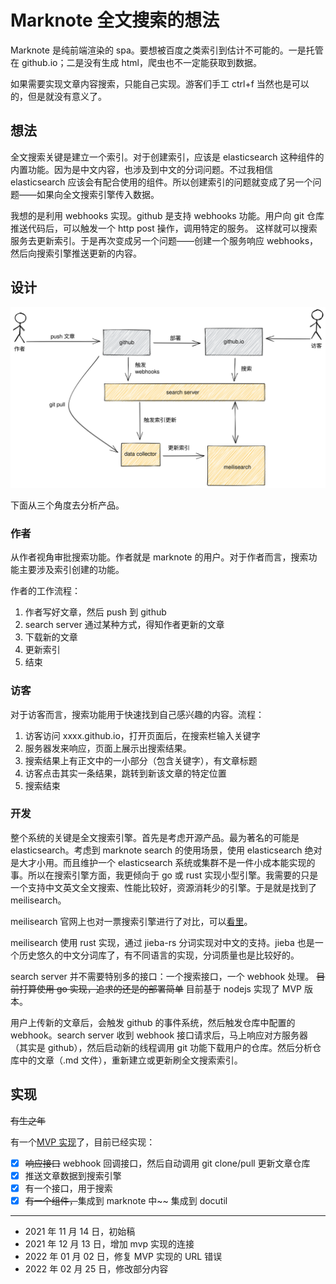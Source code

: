 # Marknote 全文搜索的想法

Marknote 是纯前端渲染的 spa。要想被百度之类索引到估计不可能的。一是托管在 github.io；二是没有生成 html，爬虫也不一定能获取到数据。

如果需要实现文章内容搜索，只能自己实现。游客们手工 ctrl+f 当然也是可以的，但是就没有意义了。

## 想法

全文搜索关键是建立一个索引。对于创建索引，应该是 elasticsearch 这种组件的内置功能。因为是中文内容，也涉及到中文的分词问题。不过我相信
elasticsearch 应该会有配合使用的组件。所以创建索引的问题就变成了另一个问题——如果向全文搜索引擎传入数据。

我想的是利用 webhooks 实现。github 是支持 webhooks 功能。用户向 git 仓库推送代码后，可以触发一个 http post 操作，调用特定的服务。
这样就可以搜索服务去更新索引。于是再次变成另一个问题——创建一个服务响应 webhooks，然后向搜索引擎推送更新的内容。

## 设计

![架构](images/fulltext-search-for-marknote-arch.svg)

下面从三个角度去分析产品。

### 作者

从作者视角审批搜索功能。作者就是 marknote 的用户。对于作者而言，搜索功能主要涉及索引创建的功能。

作者的工作流程：

1. 作者写好文章，然后 push 到 github
2. search server 通过某种方式，得知作者更新的文章
3. 下载新的文章
4. 更新索引
5. 结束

### 访客

对于访客而言，搜索功能用于快速找到自己感兴趣的内容。流程：

1. 访客访问 xxxx.github.io，打开页面后，在搜索栏输入关键字
2. 服务器发来响应，页面上展示出搜索结果。
3. 搜索结果上有正文中的一小部分（包含关键字），有文章标题
4. 访客点击其实一条结果，跳转到新该文章的特定位置
5. 搜索结束

### 开发

整个系统的关键是全文搜索引擎。首先是考虑开源产品。最为著名的可能是 elasticsearch。考虑到 marknote search 的使用场景，使用 elasticsearch 绝对是大才小用。而且维护一个 elasticsearch 系统或集群不是一件小成本能实现的事。所以在搜索引擎方面，我更倾向于 go 或 rust 实现小型引擎。我需要的只是一个支持中文英文全文搜索、性能比较好，资源消耗少的引擎。于是就是找到了 meilisearch。

meilisearch 官网上也对一票搜索引擎进行了对比，可以[看里](https://docs.meilisearch.com/learn/what_is_meilisearch/comparison_to_alternatives.html)。

meilisearch 使用 rust 实现，通过 jieba-rs 分词实现对中文的支持。jieba 也是一个历史悠久的中文分词库了，有不同语言的实现，分词质量也是比较好的。

search server 并不需要特别多的接口：一个搜索接口，一个 webhook 处理。 ~~目前打算使用 go 实现，追求的还是的部署简单~~ 目前基于 nodejs 实现了 MVP 版本。

用户上传新的文章后，会触发 github 的事件系统，然后触发仓库中配置的 webhook。search server 收到 webhook 接口请求后，马上响应对方服务器（其实是 github），然后启动新的线程调用 git 功能下载用户的仓库。然后分析仓库中的文章（.md 文件），重新建立或更新刷全文搜索索引。

## 实现

~~有生之年~~

有一个[MVP 实现](mn-search)了，目前已经实现：

- [x] ~~响应接口~~ webhook 回调接口，然后自动调用 git clone/pull 更新文章仓库
- [x] 推送文章数据到搜索引擎
- [x] 有一个接口，用于搜索
- [x] ~~有一个组件，~~集成到 marknote 中~~ 集成到 docutil

[mn-search]: https://github.com/yuekcc/marknote-search-mvp

---

- 2021 年 11 月 14 日，初始稿
- 2021 年 12 月 13 日，增加 mvp 实现的连接
- 2022 年 01 月 02 日，修复 MVP 实现的 URL 错误
- 2022 年 02 月 25 日，修改部分内容
